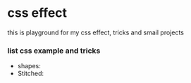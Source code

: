 # css effect

this is playground for my css effect, tricks and smail projects


### list css example and tricks
- shapes:
- Stitched:
